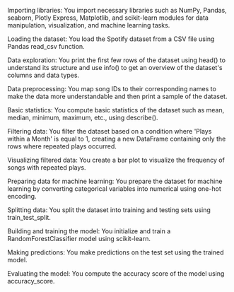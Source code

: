 Importing libraries: You import necessary libraries such as NumPy, Pandas, seaborn, Plotly Express, Matplotlib, and scikit-learn modules for data manipulation, visualization, and machine learning tasks.

Loading the dataset: You load the Spotify dataset from a CSV file using Pandas read_csv function.

Data exploration: You print the first few rows of the dataset using head() to understand its structure and use info() to get an overview of the dataset's columns and data types.

Data preprocessing: You map song IDs to their corresponding names to make the data more understandable and then print a sample of the dataset.

Basic statistics: You compute basic statistics of the dataset such as mean, median, minimum, maximum, etc., using describe().

Filtering data: You filter the dataset based on a condition where 'Plays within a Month' is equal to 1, creating a new DataFrame containing only the rows where repeated plays occurred.

Visualizing filtered data: You create a bar plot to visualize the frequency of songs with repeated plays.

Preparing data for machine learning: You prepare the dataset for machine learning by converting categorical variables into numerical using one-hot encoding.

Splitting data: You split the dataset into training and testing sets using train_test_split.

Building and training the model: You initialize and train a RandomForestClassifier model using scikit-learn.

Making predictions: You make predictions on the test set using the trained model.

Evaluating the model: You compute the accuracy score of the model using accuracy_score.
